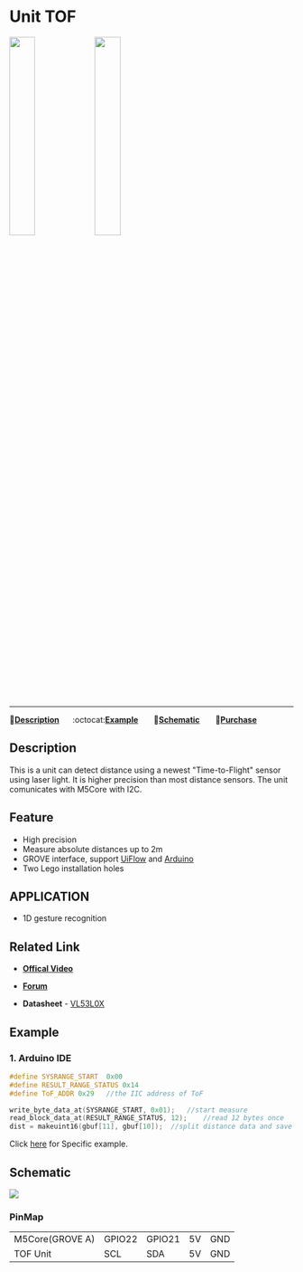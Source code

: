 # Unit TOF

<img src="assets/img/product_pics/unit/M5GO_Unit_tof.png" width="30%" height="30%"><img src="assets/img/product_pics/unit/unit_tof_grove_a.png" width="30%" height="30%">

***

:memo:**[Description](#Description)**&nbsp;&nbsp;&nbsp;&nbsp;&nbsp;&nbsp;:octocat:**[Example](#Example)**&nbsp;&nbsp;&nbsp;&nbsp;&nbsp;&nbsp; :electric_plug:**[Schematic](#Schematic)** &nbsp;&nbsp;&nbsp;&nbsp;&nbsp;&nbsp;🛒**[Purchase](https://www.aliexpress.com/store/product/M5Stack-Official-ToF-Unit-VL53L0X-Time-of-Flight-ToF-Laser-Ranging-Sensor-Breakout-Laser-Distance-Sensor/3226069_32949310300.html?spm=a2g1x.12024536.productList_5885013.pic_3)**

## Description

This is a unit can detect distance using a newest "Time-to-Flight" sensor using laser light. It is higher precision than most distance sensors. The unit comunicates with M5Core with I2C.

## Feature

-  High precision
-  Measure absolute distances up to 2m
-  GROVE interface, support [UiFlow](http://flow.m5stack.com) and [Arduino](http://www.arduino.cc)
-  Two Lego installation holes

## APPLICATION

-  1D gesture recognition

## Related Link

- **[Offical Video](https://www.youtube.com/channel/UCozgFVglWYQXbvTmGyS739w)**

- **[Forum](http://forum.m5stack.com/)**

-  **Datasheet** - [VL53L0X](https://pdf1.alldatasheet.com/datasheet-pdf/view/948120/STMICROELECTRONICS/VL53L0X.html)

## Example

### 1. Arduino IDE

```c++
#define SYSRANGE_START  0x00
#define RESULT_RANGE_STATUS 0x14
#define ToF_ADDR 0x29   //the IIC address of ToF

write_byte_data_at(SYSRANGE_START, 0x01);   //start measure
read_block_data_at(RESULT_RANGE_STATUS, 12);    //read 12 bytes once
dist = makeuint16(gbuf[11], gbuf[10]);  //split distance data and save at "dist"
```

Click [here](https://github.com/m5stack/M5-ProductExampleCodes/tree/master/Unit/TOF/Arduino) for Specific example.

## Schematic

<img src="assets/img/product_pics/unit/tof_sch.JPG">

### PinMap

<table>
 <tr><td>M5Core(GROVE A)</td><td>GPIO22</td><td>GPIO21</td><td>5V</td><td>GND</td></tr>
 <tr><td>TOF Unit</td><td>SCL</td><td>SDA</td><td>5V</td><td>GND</td></tr>
</table>